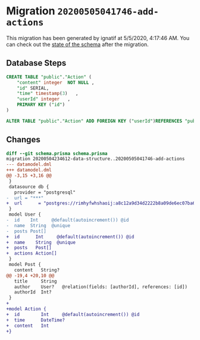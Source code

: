# Migration `20200505041746-add-actions`

This migration has been generated by ignatif at 5/5/2020, 4:17:46 AM.
You can check out the [state of the schema](./schema.prisma) after the migration.

## Database Steps

```sql
CREATE TABLE "public"."Action" (
    "content" integer  NOT NULL ,
    "id" SERIAL,
    "time" timestamp(3)   ,
    "userId" integer   ,
    PRIMARY KEY ("id")
) 

ALTER TABLE "public"."Action" ADD FOREIGN KEY ("userId")REFERENCES "public"."User"("id") ON DELETE SET NULL  ON UPDATE CASCADE
```

## Changes

```diff
diff --git schema.prisma schema.prisma
migration 20200504234612-data-structure..20200505041746-add-actions
--- datamodel.dml
+++ datamodel.dml
@@ -3,15 +3,16 @@
 }
 datasource db {
   provider = "postgresql"
-  url = "***"
+  url      = "postgres://rimhyfwhshaoij:a8c12a9d34d2222b8a09de6ec07ba6338f7c7620e3632449655088bc794f1a30@ec2-18-206-84-251.compute-1.amazonaws.com:5432/d45kjhmrotg8tr"
 }
 model User {
-  id    Int     @default(autoincrement()) @id
-  name  String  @unique
-  posts Post[]
+  id      Int     @default(autoincrement()) @id
+  name    String  @unique
+  posts   Post[]
+  actions Action[]
 }
 model Post {
   content   String?
@@ -19,4 +20,10 @@
   title     String
   author    User?   @relation(fields: [authorId], references: [id])
   authorId  Int?
 }
+
+model Action {
+  id        Int     @default(autoincrement()) @id
+  time      DateTime?
+  content   Int
+}
```


